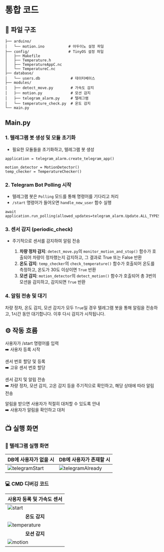 # 통합 코드
## 📄 파일 구조
```
├── arduino/  
│   └── motion.ino           # 아두이노 설정 파일
├── config/                  # TinyOS 설정 파일
│   ├── Makefile
│   ├── Temperature.h
│   ├── TemperatureAppC.nc 
│   └── TemperatureC.nc  
├── database/  
│   └── users.db              # 데이터베이스
├── modules/  
│   ├── detect_move.py        # 가속도 감지
│   ├── motion.py             # 모션 감지
│   ├── telegram_alarm.py     # 텔레그램
│   └── temperature_check.py  # 온도 감지
└── main.py  
```

## Main.py
### 1. 텔레그램 봇 생성 및 모듈 초기화
   - 필요한 모듈들을 초기화하고, 텔레그램 봇 생성
```
application = telegram_alarm.create_telegram_app()

motion_detector = MotionDetector()
temp_checker = TemperatureChecker()
```

### 2. Telegram Bot Polling 시작
  - 텔레그램 봇은 `Polling` 모드를 통해 명령어를 기다리고 처리
  - `/start` 명령어가 들어오면 `handle_new_user` 함수 실행
```
await application.run_polling(allowed_updates=telegram_alarm.Update.ALL_TYPES)
```

### 3. 센서 감지 (periodic_check)
   - 주기적으로 센서를 감지하여 알림 전송

      1. **차량 정차 감지**: `detect_move.py`의 `monitor_motion_and_stop()` 함수가 호출되어 차량이 정차했는지 감지하고, 그 결과로 True 또는 False 반환
       2. **온도 감지**: `temp_checker`의 `check_temperature()` 함수가 호출되어 온도를 측정하고, 온도가 30도 이상이면 `True` 반환
       3. **모션 감지**: `motion_detector`의 `detect_motion()` 함수가 호출되어 총 3번의 모션을 감지하고, 감지되면 `True` 반환

### 4. 알림 전송 및 대기
   차량 정차, 온도 감지, 모션 감지가 모두 `True`일 경우 텔레그램 봇을 통해 알림을 전송하고, 1시간 동안 대기합니다. 이후 다시 감지가 시작됩니다.


## ⚙️ 작동 흐름
사용자가 /start 명령어를 입력  
➡️ 사용자 등록 시작 

센서 번호 할당 및 등록  
➡️ 고유 센서 번호 할당 

센서 감지 및 알림 전송   
➡️ 차량 정차, 모션 감지, 고온 감지 등을 주기적으로 확인하고, 해당 상태에 따라 알림 전송

알림을 받으면 사용자가 적절히 대처할 수 있도록 안내  
➡️ 사용자가 알림을 확인하고 대처 


## 📺 실행 화면

### 📱 텔레그램 실행 화면
| DB에 사용자가 없을 시 | DB에 사용자가 존재할 시 | 
| --- | --- | 
| ![telegramStart](https://github.com/user-attachments/assets/26bccb5e-dc7b-4a8c-8796-9b7552194f2a) | ![telegramAlready](https://github.com/user-attachments/assets/58edcaf4-ae33-4429-91bc-680984cc1dd8) |

### 💻 CMD 디버깅 코드
| 사용자 등록 및 가속도 센서 | 
| --- |
| ![start](https://github.com/user-attachments/assets/2ec315bb-5994-401f-aa80-5159e96a9036) | 
| <center>**온도 감지**</center> | 
| ![temperature](https://github.com/user-attachments/assets/cd4fdb4b-1796-49b9-b085-98db8830ff43) | 8 | 9 |
| <center>**모션 감지**</center> | 
| ![motion](https://github.com/user-attachments/assets/0809d3a7-d03d-4eeb-b870-196e237a397a) | 8 | 9 |


